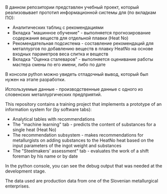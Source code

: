 В данном репозитории представлен учебный проект, который реализовывает прототип информационной системы для (по вкладкам ПО):
* Аналитических таблиц с рекомендациями
* Вкладка "машинное обучение" - выполняется прогнозирование содержания веществ для отдельной плавки (Heat No)
* Рекомендательная подсистема - составление рекомендаций для металлургов по добавлению веществ в плавку HeatNo на основе входных параметров веса слитка и веществ
* Вкладка "Оценка сталеваров" - выполняется оценивание работы мастера смены по его имени, либо по дате

В консоли python можно увидеть отладочный вывод, который был нужен на этапе разработки.

Используемые данные - производственные данные с одного из словенских металлургических предприятий.


This repository contains a training project that implements a prototype of an information system for (by software tabs):
* Analytical tables with recommendations
* The "machine learning" tab - predicts the content of substances for a single heat (Heat No)
* The recommendation subsystem - makes recommendations for metallurgists on adding substances to the HeatNo heat based on the input parameters of the ingot weight and substances
* The "Steelmakers' assessment" tab - evaluates the work of a shift foreman by his name or by date

In the python console, you can see the debug output that was needed at the development stage.

The data used are production data from one of the Slovenian metallurgical enterprises.